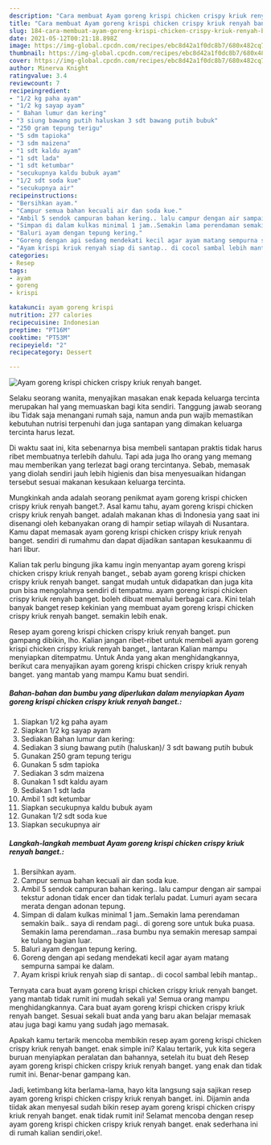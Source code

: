 ```yaml
---
description: "Cara membuat Ayam goreng krispi chicken crispy kriuk renyah banget. yang enak Untuk Jualan"
title: "Cara membuat Ayam goreng krispi chicken crispy kriuk renyah banget. yang enak Untuk Jualan"
slug: 184-cara-membuat-ayam-goreng-krispi-chicken-crispy-kriuk-renyah-banget-yang-enak-untuk-jualan
date: 2021-05-12T00:21:18.898Z
image: https://img-global.cpcdn.com/recipes/ebc8d42a1f0dc8b7/680x482cq70/ayam-goreng-krispi-chicken-crispy-kriuk-renyah-banget-foto-resep-utama.jpg
thumbnail: https://img-global.cpcdn.com/recipes/ebc8d42a1f0dc8b7/680x482cq70/ayam-goreng-krispi-chicken-crispy-kriuk-renyah-banget-foto-resep-utama.jpg
cover: https://img-global.cpcdn.com/recipes/ebc8d42a1f0dc8b7/680x482cq70/ayam-goreng-krispi-chicken-crispy-kriuk-renyah-banget-foto-resep-utama.jpg
author: Minerva Knight
ratingvalue: 3.4
reviewcount: 7
recipeingredient:
- "1/2 kg paha ayam"
- "1/2 kg sayap ayam"
- " Bahan lumur dan kering"
- "3 siung bawang putih haluskan 3 sdt bawang putih bubuk"
- "250 gram tepung terigu"
- "5 sdm tapioka"
- "3 sdm maizena"
- "1 sdt kaldu ayam"
- "1 sdt lada"
- "1 sdt ketumbar"
- "secukupnya kaldu bubuk ayam"
- "1/2 sdt soda kue"
- "secukupnya air"
recipeinstructions:
- "Bersihkan ayam."
- "Campur semua bahan kecuali air dan soda kue."
- "Ambil 5 sendok campuran bahan kering.. lalu campur dengan air sampai tekstur adonan tidak encer dan tidak terlalu padat. Lumuri ayam secara merata dengan adonan tepung."
- "Simpan di dalam kulkas minimal 1 jam..Semakin lama perendaman semakin baik.. saya di rendam pagi.. di goreng sore untuk buka puasa. Semakin lama perendaman...rasa bumbu nya semakin meresap sampai ke tulang bagian luar."
- "Baluri ayam dengan tepung kering."
- "Goreng dengan api sedang mendekati kecil agar ayam matang sempurna sampai ke dalam."
- "Ayam krispi kriuk renyah siap di santap.. di cocol sambal lebih mantap.."
categories:
- Resep
tags:
- ayam
- goreng
- krispi

katakunci: ayam goreng krispi 
nutrition: 277 calories
recipecuisine: Indonesian
preptime: "PT16M"
cooktime: "PT53M"
recipeyield: "2"
recipecategory: Dessert

---
```



![Ayam goreng krispi chicken crispy kriuk renyah banget.](https://img-global.cpcdn.com/recipes/ebc8d42a1f0dc8b7/680x482cq70/ayam-goreng-krispi-chicken-crispy-kriuk-renyah-banget-foto-resep-utama.jpg)

Selaku seorang wanita, menyajikan masakan enak kepada keluarga tercinta merupakan hal yang memuaskan bagi kita sendiri. Tanggung jawab seorang ibu Tidak saja menangani rumah saja, namun anda pun wajib memastikan kebutuhan nutrisi terpenuhi dan juga santapan yang dimakan keluarga tercinta harus lezat.

Di waktu  saat ini, kita sebenarnya bisa membeli santapan praktis tidak harus ribet membuatnya terlebih dahulu. Tapi ada juga lho orang yang memang mau memberikan yang terlezat bagi orang tercintanya. Sebab, memasak yang diolah sendiri jauh lebih higienis dan bisa menyesuaikan hidangan tersebut sesuai makanan kesukaan keluarga tercinta. 



Mungkinkah anda adalah seorang penikmat ayam goreng krispi chicken crispy kriuk renyah banget.?. Asal kamu tahu, ayam goreng krispi chicken crispy kriuk renyah banget. adalah makanan khas di Indonesia yang saat ini disenangi oleh kebanyakan orang di hampir setiap wilayah di Nusantara. Kamu dapat memasak ayam goreng krispi chicken crispy kriuk renyah banget. sendiri di rumahmu dan dapat dijadikan santapan kesukaanmu di hari libur.

Kalian tak perlu bingung jika kamu ingin menyantap ayam goreng krispi chicken crispy kriuk renyah banget., sebab ayam goreng krispi chicken crispy kriuk renyah banget. sangat mudah untuk didapatkan dan juga kita pun bisa mengolahnya sendiri di tempatmu. ayam goreng krispi chicken crispy kriuk renyah banget. boleh dibuat memalui berbagai cara. Kini telah banyak banget resep kekinian yang membuat ayam goreng krispi chicken crispy kriuk renyah banget. semakin lebih enak.

Resep ayam goreng krispi chicken crispy kriuk renyah banget. pun gampang dibikin, lho. Kalian jangan ribet-ribet untuk membeli ayam goreng krispi chicken crispy kriuk renyah banget., lantaran Kalian mampu menyiapkan ditempatmu. Untuk Anda yang akan menghidangkannya, berikut cara menyajikan ayam goreng krispi chicken crispy kriuk renyah banget. yang mantab yang mampu Kamu buat sendiri.

<!--inarticleads1-->

##### Bahan-bahan dan bumbu yang diperlukan dalam menyiapkan Ayam goreng krispi chicken crispy kriuk renyah banget.:

1. Siapkan 1/2 kg paha ayam
1. Siapkan 1/2 kg sayap ayam
1. Sediakan  Bahan lumur dan kering:
1. Sediakan 3 siung bawang putih (haluskan)/ 3 sdt bawang putih bubuk
1. Gunakan 250 gram tepung terigu
1. Gunakan 5 sdm tapioka
1. Sediakan 3 sdm maizena
1. Gunakan 1 sdt kaldu ayam
1. Sediakan 1 sdt lada
1. Ambil 1 sdt ketumbar
1. Siapkan secukupnya kaldu bubuk ayam
1. Gunakan 1/2 sdt soda kue
1. Siapkan secukupnya air




<!--inarticleads2-->

##### Langkah-langkah membuat Ayam goreng krispi chicken crispy kriuk renyah banget.:

1. Bersihkan ayam.
1. Campur semua bahan kecuali air dan soda kue.
1. Ambil 5 sendok campuran bahan kering.. lalu campur dengan air sampai tekstur adonan tidak encer dan tidak terlalu padat. Lumuri ayam secara merata dengan adonan tepung.
1. Simpan di dalam kulkas minimal 1 jam..Semakin lama perendaman semakin baik.. saya di rendam pagi.. di goreng sore untuk buka puasa. Semakin lama perendaman...rasa bumbu nya semakin meresap sampai ke tulang bagian luar.
1. Baluri ayam dengan tepung kering.
1. Goreng dengan api sedang mendekati kecil agar ayam matang sempurna sampai ke dalam.
1. Ayam krispi kriuk renyah siap di santap.. di cocol sambal lebih mantap..




Ternyata cara buat ayam goreng krispi chicken crispy kriuk renyah banget. yang mantab tidak rumit ini mudah sekali ya! Semua orang mampu menghidangkannya. Cara buat ayam goreng krispi chicken crispy kriuk renyah banget. Sesuai sekali buat anda yang baru akan belajar memasak atau juga bagi kamu yang sudah jago memasak.

Apakah kamu tertarik mencoba membikin resep ayam goreng krispi chicken crispy kriuk renyah banget. enak simple ini? Kalau tertarik, yuk kita segera buruan menyiapkan peralatan dan bahannya, setelah itu buat deh Resep ayam goreng krispi chicken crispy kriuk renyah banget. yang enak dan tidak rumit ini. Benar-benar gampang kan. 

Jadi, ketimbang kita berlama-lama, hayo kita langsung saja sajikan resep ayam goreng krispi chicken crispy kriuk renyah banget. ini. Dijamin anda tiidak akan menyesal sudah bikin resep ayam goreng krispi chicken crispy kriuk renyah banget. enak tidak rumit ini! Selamat mencoba dengan resep ayam goreng krispi chicken crispy kriuk renyah banget. enak sederhana ini di rumah kalian sendiri,oke!.


